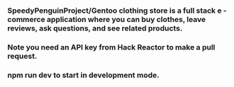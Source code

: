 ### SpeedyPenguinProject/Gentoo clothing store is a full stack e - commerce application where you can buy clothes, leave reviews, ask questions, and see related products.
### Note you need an API key from Hack Reactor to make a pull request.
### npm run dev to start in development mode.

